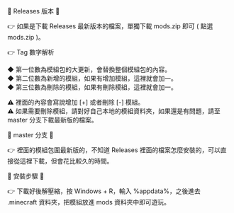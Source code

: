 🔀 Releases 版本 🔀  

👉 如果是下載 Releases 最新版本的檔案，單獨下載 mods.zip 即可 ( 點選 mods.zip )。

👉 Tag 數字解析  
  
  ◆ 第一位數為模組包的大更新，會替換整個模組包的內容。  
  ◆ 第二位數為新增的模組，如果有增加模組，這裡就會加一。  
  ◆ 第三位數為刪除的模組，如果有刪除模組，這裡就會加一。  
  
  ⚠️ 裡面的內容會寫說增加 [+] 或者刪除 [-] 模組。  
  ⚠️ 如果需要刪除模組，請對好自己本地的模組資料夾，如果還是有問題，請至 master 分支下載最新版的檔案。  
  
🔀 master 分支 🔀  
  
👉 裡面的模組包圍最新版的，不知道 Releases 裡面的檔案怎麼安裝的，可以直接從這裡下載，但會花比較久的時間。  
  
🔰 安裝步驟 🔰  
  
👉 下載好後解壓縮，按 Windows + R，輸入 %appdata%，之後進去 .minecraft 資料夾，把模組放進 mods 資料夾中即可遊玩。
